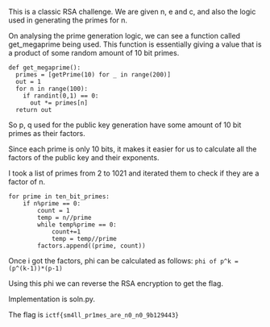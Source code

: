 This is a classic RSA challenge. We are given n, e and c, and also the logic used in generating the primes for n.

On analysing the prime generation logic, we can see a function called get_megaprime being used. This function is essentially giving a value that is a product of some random amount of 10 bit primes.
```
def get_megaprime():
  primes = [getPrime(10) for _ in range(200)]
  out = 1
  for n in range(100):
    if randint(0,1) == 0:
      out *= primes[n]
  return out
```
So p, q used for the public key generation have some amount of 10 bit primes as their factors.

Since each prime is only 10 bits, it makes it easier for us to calculate all the factors of the public key and their exponents.

I took a list of primes from 2 to 1021 and iterated them to check if they are a factor of n.
```
for prime in ten_bit_primes:
    if n%prime == 0:
        count = 1
        temp = n//prime
        while temp%prime == 0:
            count+=1
            temp = temp//prime
        factors.append((prime, count))
```
Once i got the factors, phi can be calculated as follows:
```phi of p^k = (p^(k-1))*(p-1)```

Using this phi we can reverse the RSA encryption to get the flag.

Implementation is soln.py.

The flag is ```ictf{sm4ll_pr1mes_are_n0_n0_9b129443}```